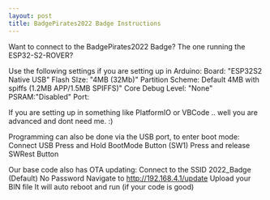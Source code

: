 ```yaml
---
layout: post
title: BadgePirates2022 Badge Instructions
---
```


Want to connect to the BadgePirates2022 Badge?
The one running the ESP32-S2-ROVER?

Use the following settings if you are setting up in Arduino:
Board: "ESP32S2 Native USB"
Flash SIze: "4MB (32Mb)"
Partition Scheme: Default 4MB with spiffs (1.2MB APP/1.5MB SPIFFS)"
Core Debug Level: "None"
PSRAM:"Disabled"
Port: <what ever it is on your machine>

If you are setting up in something like PlatformIO or VBCode .. well you are advanced and dont need me. :)

Programming can also be done via the USB port, to enter boot mode:
Connect USB
Press and Hold BootMode Button (SW1)
Press and release SWRest Button

Our base code also has OTA updating:
Connect to the SSID 2022_Badge (Default)
No Password
Navigate to http://192.168.4.1/update
Upload your BIN file
It will auto reboot and run (if your code is good)
